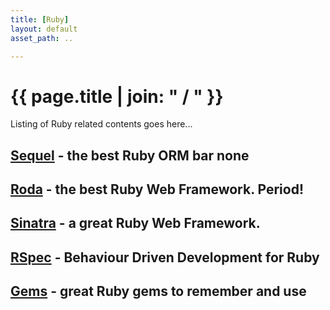 ```yaml
---
title: [Ruby]
layout: default
asset_path: ..

---
```


# {{ page.title | join: " / " }}


Listing of Ruby related contents goes here...


## [Sequel](/ruby/sequel/) <span>- the best Ruby ORM bar none</span>

## [Roda](/ruby/roda/) <span>- the best Ruby Web Framework. Period!</span>

## [Sinatra](/ruby/sinatra/) <span>- a great Ruby Web Framework.</span>

## [RSpec](/ruby/rspec/) <span>- Behaviour Driven Development for Ruby</span>

## [Gems](/ruby/gems/) <span>- great Ruby gems to remember and use</span>
